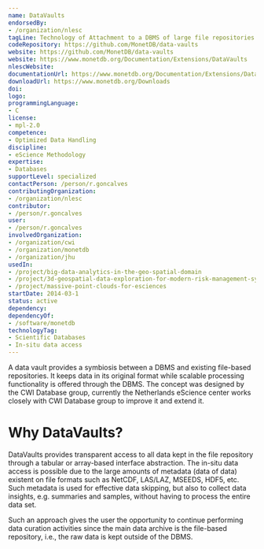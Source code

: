 ```yaml
---
name: DataVaults
endorsedBy:
- /organization/nlesc
tagLine: Technology of Attachment to a DBMS of large file repositories.
codeRepository: https://github.com/MonetDB/data-vaults
website: https://github.com/MonetDB/data-vaults
website: https://www.monetdb.org/Documentation/Extensions/DataVaults
nlescWebsite: 
documentationUrl: https://www.monetdb.org/Documentation/Extensions/DataVaults
downloadUrl: https://www.monetdb.org/Downloads
doi: 
logo: 
programmingLanguage:
- C
license:
- mpl-2.0
competence:
- Optimized Data Handling
discipline:
- eScience Methodology
expertise:
- Databases
supportLevel: specialized
contactPerson: /person/r.goncalves
contributingOrganization:
- /organization/nlesc
contributor:
- /person/r.goncalves
user:
- /person/r.goncalves
involvedOrganization:
- /organization/cwi
- /organization/monetdb
- /organization/jhu
usedIn:
- /project/big-data-analytics-in-the-geo-spatial-domain
- /project/3d-geospatial-data-exploration-for-modern-risk-management-systems
- /project/massive-point-clouds-for-esciences
startDate: 2014-03-1
status: active
dependency:
dependencyOf:
- /software/monetdb
technologyTag:
- Scientific Databases
- In-situ data access
---
```

A data vault provides a symbiosis between a DBMS and existing file-based repositories.
It keeps data in its original format while scalable processing functionality is offered
through the DBMS. The concept was designed by the CWI Database group, currently the
Netherlands eScience center works closely with CWI Database group to improve it and
extend it.

# Why DataVaults?

DataVaults provides transparent access to all data kept in the file repository
through a tabular or array-based interface abstraction. The in-situ data access
is possible due to the large amounts of metadata (data of data) existent on file
formats such as NetCDF, LAS/LAZ, MSEEDS, HDF5, etc. Such metadata is used for
effective data skipping, but also to collect data insights, e.g. summaries and
samples, without having to process the entire data set.

Such an approach gives the user the opportunity to continue performing data
curation activities since the main data archive is the file-based repository,
i.e., the raw data is kept outside of the DBMS.
